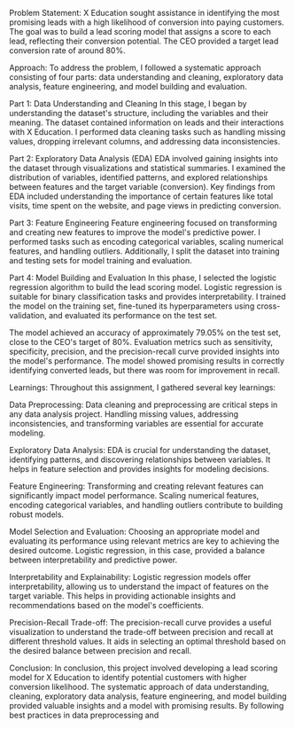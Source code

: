 Problem Statement:
X Education sought assistance in identifying the most promising leads with a high likelihood of conversion into paying customers. The goal was to build a lead scoring model that assigns a score to each lead, reflecting their conversion potential. The CEO provided a target lead conversion rate of around 80%.

Approach:
To address the problem, I followed a systematic approach consisting of four parts: data understanding and cleaning, exploratory data analysis, feature engineering, and model building and evaluation.

Part 1: Data Understanding and Cleaning
In this stage, I began by understanding the dataset's structure, including the variables and their meaning. The dataset contained information on leads and their interactions with X Education. I performed data cleaning tasks such as handling missing values, dropping irrelevant columns, and addressing data inconsistencies.

Part 2: Exploratory Data Analysis (EDA)
EDA involved gaining insights into the dataset through visualizations and statistical summaries. I examined the distribution of variables, identified patterns, and explored relationships between features and the target variable (conversion). Key findings from EDA included understanding the importance of certain features like total visits, time spent on the website, and page views in predicting conversion.

Part 3: Feature Engineering
Feature engineering focused on transforming and creating new features to improve the model's predictive power. I performed tasks such as encoding categorical variables, scaling numerical features, and handling outliers. Additionally, I split the dataset into training and testing sets for model training and evaluation.

Part 4: Model Building and Evaluation
In this phase, I selected the logistic regression algorithm to build the lead scoring model. Logistic regression is suitable for binary classification tasks and provides interpretability. I trained the model on the training set, fine-tuned its hyperparameters using cross-validation, and evaluated its performance on the test set.

The model achieved an accuracy of approximately 79.05% on the test set, close to the CEO's target of 80%. Evaluation metrics such as sensitivity, specificity, precision, and the precision-recall curve provided insights into the model's performance. The model showed promising results in correctly identifying converted leads, but there was room for improvement in recall.

Learnings:
Throughout this assignment, I gathered several key learnings:

Data Preprocessing: Data cleaning and preprocessing are critical steps in any data analysis project. Handling missing values, addressing inconsistencies, and transforming variables are essential for accurate modeling.

Exploratory Data Analysis: EDA is crucial for understanding the dataset, identifying patterns, and discovering relationships between variables. It helps in feature selection and provides insights for modeling decisions.

Feature Engineering: Transforming and creating relevant features can significantly impact model performance. Scaling numerical features, encoding categorical variables, and handling outliers contribute to building robust models.

Model Selection and Evaluation: Choosing an appropriate model and evaluating its performance using relevant metrics are key to achieving the desired outcome. Logistic regression, in this case, provided a balance between interpretability and predictive power.

Interpretability and Explainability: Logistic regression models offer interpretability, allowing us to understand the impact of features on the target variable. This helps in providing actionable insights and recommendations based on the model's coefficients.

Precision-Recall Trade-off: The precision-recall curve provides a useful visualization to understand the trade-off between precision and recall at different threshold values. It aids in selecting an optimal threshold based on the desired balance between precision and recall.

Conclusion:
In conclusion, this project involved developing a lead scoring model for X Education to identify potential customers with higher conversion likelihood. The systematic approach of data understanding, cleaning, exploratory data analysis, feature engineering, and model building provided valuable insights and a model with promising results. By following best practices in data preprocessing and
